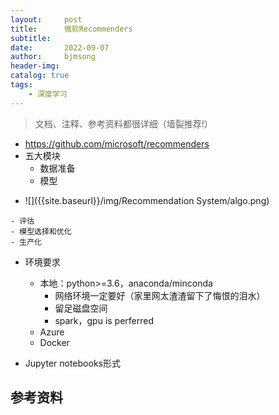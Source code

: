 ```yaml
---
layout:     post
title:      微软Recommenders
subtitle:   
date:       2022-09-07
author:     bjmsong
header-img: 
catalog: true
tags:
    - 深度学习
---
```

>文档、注释、参考资料都很详细（墙裂推荐!）

- https://github.com/microsoft/recommenders
- 五大模块
    - 数据准备
    - 模型
      
<ul> 
<li markdown="1"> 
![]({{site.baseurl}}/img/Recommendation System/algo.png) 
</li> 
</ul> 
      
    - 评估
    - 模型选择和优化
    - 生产化

- 环境要求
    - 本地：python>=3.6，anaconda/minconda
      - 网络环境一定要好（家里网太渣渣留下了悔恨的泪水）
      - 留足磁盘空间
      - spark，gpu is perferred
    - Azure
    - Docker
  
- Jupyter notebooks形式


## 参考资料
